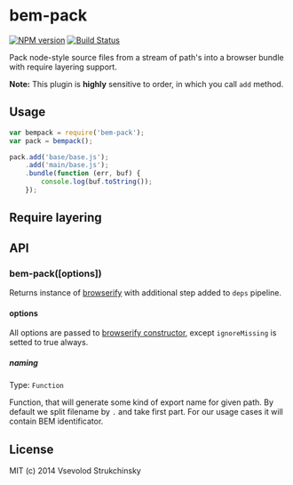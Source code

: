 # bem-pack

[![NPM version][npm-image]][npm-url] [![Build Status][travis-image]][travis-url]

Pack node-style source files from a stream of path's into a browser bundle with require layering support.

__Note:__ This plugin is __highly__ sensitive to order, in which you call `add` method.

## Usage

```js
var bempack = require('bem-pack');
var pack = bempack();

pack.add('base/base.js');
    .add('main/base.js');
    .bundle(function (err, buf) {
        console.log(buf.toString());
    });
```

## Require layering



## API

### bem-pack([options])

Returns instance of [browserify](https://github.com/substack/node-browserify) with additional step added to `deps` pipeline.

#### options

All options are passed to [browserify constructor](https://github.com/substack/node-browserify#var-b--browserifyfiles-or-opts), except `ignoreMissing` is setted to true always.

##### naming
Type: `Function`

Function, that will generate some kind of export name for given path.
By default we split filename by `.` and take first part. For our usage cases it will contain BEM identificator.

## License

MIT (c) 2014 Vsevolod Strukchinsky

[npm-url]: https://npmjs.org/package/bem-pack
[npm-image]: http://img.shields.io/npm/v/bem-pack.svg?style=flat

[travis-url]: http://travis-ci.org/floatdrop/bem-pack
[travis-image]: http://img.shields.io/travis/floatdrop/bem-pack.svg?branch=master&style=flat
